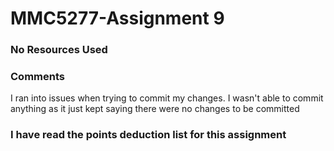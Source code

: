 # MMC5277-Assignment 9

### No Resources Used
### Comments
I ran into issues when trying to commit my changes. I wasn't able to commit anything as it just kept saying there were no changes to be committed
### I have read the points deduction list for this assignment
